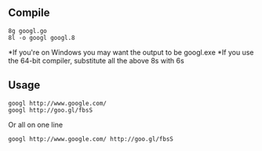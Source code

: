 ## Compile

    8g googl.go
    8l -o googl googl.8

*If you're on Windows you may want the output to be googl.exe
*If you use the 64-bit compiler, substitute all the above 8s with 6s

## Usage

    googl http://www.google.com/
    googl http://goo.gl/fbsS

Or all on one line

    googl http://www.google.com/ http://goo.gl/fbsS